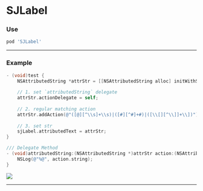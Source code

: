 # SJLabel

### Use

```ruby
pod 'SJLabel'
```
___

### Example

```Objective-C
- (void)test {
    NSAttributedString *attrStr = [[NSAttributedString alloc] initWithString:@"@迷你世界联机 :@江叔 用小淘气耍赖野人#迷你世界#. #精选#看到最后!! [点赞]!![评论]!!"];
    
    // 1. set `attributedString` delegate
    attrStr.actionDelegate = self;
    
    // 2. regular matching action
    attrStr.addAction(@"([@][^\\s]+\\s)|([#][^#]+#)|([\\[][^\\]]+\\])");
    
    // 3. set str
    sjLabel.attributedText = attrStr;
}

/// Delegate Method
- (void)attributedString:(NSAttributedString *)attrStr action:(NSAttributedString *)action {
    NSLog(@"%@", action.string);
}
```
<img src="https://github.com/changsanjiang/SJAttributesFactory/blob/master/Demo/SJAttributesFactory/action.gif" />

___


